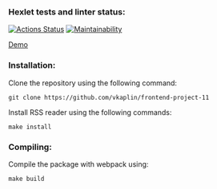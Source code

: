 ### Hexlet tests and linter status:
[![Actions Status](https://github.com/vkaplin/frontend-project-11/workflows/hexlet-check/badge.svg)](https://github.com/vkaplin/frontend-project-11/actions)
[![Maintainability](https://api.codeclimate.com/v1/badges/601e67a0d6d75e20ff11/maintainability)](https://codeclimate.com/github/vkaplin/frontend-project-11/maintainability)

[Demo](https://vkaplin-frontend-project-11.vercel.app/)



### Installation:

Clone the repository using the following command:
```
git clone https://github.com/vkaplin/frontend-project-11
```
Install RSS reader using the following commands:
```
make install
```
### Compiling:

Compile the package with webpack using:
```
make build
```